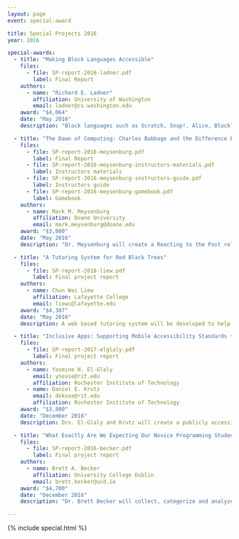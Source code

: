 ```yaml
---
layout: page
event: special-award

title: Special Projects 2016
year: 2016

special-awards:
  - title: "Making Block Languages Accessible"
    files:
      - file: SP-report-2016-ladner.pdf
        label: Final Report
    authors:
      - name: "Richard E. Ladner"
        affiliation: University of Washington
        email: ladner@cs.washington.edu
    award: "$4,064"
    date: "May 2016"
    description: "Block languages such as Scratch, Snap!, Alice, Blockly, App Inventor, ScratchJr, and others, have opened up programming and problem solving to millions of children worldwide.  This project will make block languages accessible to blind children so they can have the same opportunities as their sighted peers. Most blind children in the US are already familiar with smartphones and tablets including the gestures used to navigate and spatially understand what is on a touchscreen. This project will extend the open source Blockly language by building on touchscreen phone applications."

  - title: "The Dawn of Computing: Charles Babbage and the Difference Engine"
    files:
      - file: SP-report-2016-meysenburg.pdf
        label: Final Report
      - file: SP-report-2016-meysenburg-instructors-materials.pdf
        label: Instructors materials
      - file: SP-report-2016-meysenburg-instructors-guide.pdf
        label: Instructors guide
      - file: SP-report-2016-meysenburg-gamebook.pdf
        label: Gamebook
    authors:
      - name: Mark M. Meysenburg
        affiliation: Doane University
        email: mark.meysenburg@doane.edu
    award: "$3,000"
    date: "May 2016"
    description: "Dr. Meysenburg will create a Reacting to the Past role-playing game, \"The Dawn of Computing: Charles Babbage and the Difference Engine,\" regarding British polymath Charles Babbage and his quest to build his difference engine. The game can be used in general-audience first-year seminar courses, to encourage students to study computing.  Reacting to the Past games revolve around debate, with groups of students divided into factions aligned to different sides of the issue at hand.  The central issue at stake in “The Dawn of Computing: Charles Babbage and the Difference Engine” will be whether or not Babbage should be awarded funds from the British government for the development of the difference engine, first in 1823 and then in an ongoing manner. The outcome will be in the hands of the students."

  - title: "A Tutoring System for Red Black Trees"
    files:
      - file: SP-report-2018-liew.pdf
        label: Final project report
    authors:
      - name: Chun Wai Liew
        affiliation: Lafayette College
        email: liewc@lafayette.edu
    award: "$4,387"
    date: "May 2016"
    description: A web based tutoring system will be developed to help students learn top-down insertion and deletion algorithms in balanced trees, specifically in red-black trees.  The tutoring system will help students recognize the preconditions for single and double rotation transformations.  The system will allow instructors to provide problems and will automatically generate solution paths.

  - title: "Inclusive Apps: Supporting Mobile Accessibility Standards through Educational Exercises"
    files: 
      - file: SP-report-2017-elglaly.pdf
        label: Final project report
    authors:
      - name: Yasmine N. El-Glaly
        email: ynevse@rit.edu
        affiliation: Rochester Institute of Technology
      - name: Daniel E. Krutz
        email: dxkvse@rit.edu
        affiliation: Rochester Institute of Technology
    award: "$3,800"
    date: "December 2016"
    description: Drs. El-Glaly and Krutz will create a publicly accessible oracle of mobile applications which will define problems relating to the accessibility of mobile applications for individuals with disabilities. The oracle will contain a library of well-defined accessibility problems, provide details about the accessibility issues, and demonstrate the difficulties experienced by users with different needs or who are differently abled. The oracle will outline steps to modify each application to make it accessible to users affected by the accessibility issue. The oracle will be available for use at other educational institutions to support software development and accessibility related courses.

  - title: "What Exactly Are We Expecting Our Novice Programming Students to Achieve?"
    files:
      - file: SP-report-2016-becker.pdf
        label: Final project report
    authors:
      - name: Brett A. Becker
        affiliation: University College Dublin
        email: brett.becker@ucd.ie
    award: "$4,700"
    date: "December 2016"
    description: "Dr. Brett Becker will collect, categorize and analyze the learning outcome statements of CS1 courses across a large, diverse set of institutions, providing an answer to the question: What exactly are we expecting our novice programming students to achieve? This will allow the CS education community to decide if, as recent evidence has suggested, we have unrealistic expectations of our CS1 students. The outputs of this research will provide a starting point for the CS education community to adjust its expectations of novice programmers, resulting in improvements in failure rates, retention, diversity and equity in CS education.  Upon completion of the project an online repository of CS1 learning outcomes will be available to, and updatable by, the CS education community."

---
```


{% include special.html %}
